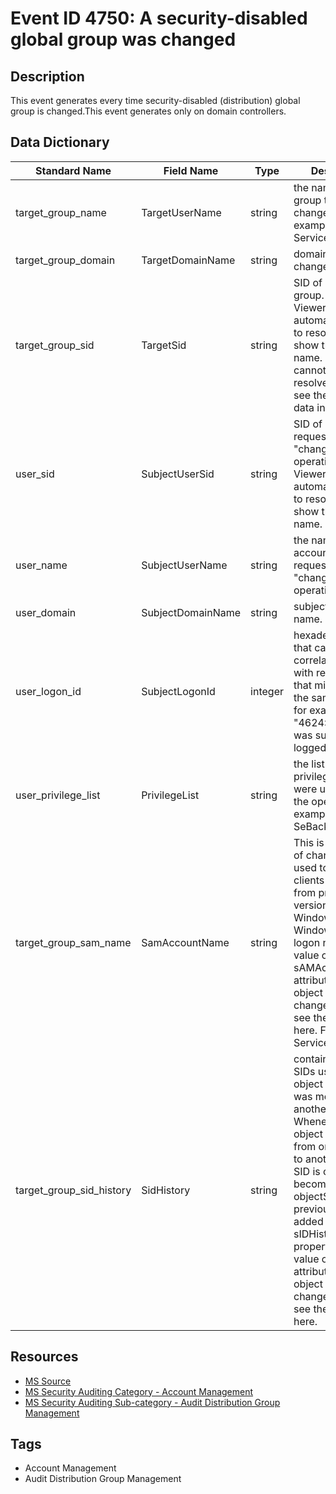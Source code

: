 # Event ID 4750: A security-disabled global group was changed

## Description
This event generates every time security-disabled (distribution) global group is changed.This event generates only on domain controllers.

## Data Dictionary
|Standard Name|Field Name|Type|Description|Sample Value|
|---|---|---|---|---|
|target_group_name|TargetUserName|string|the name of the group that was changed. For example: ServiceDesk|ServiceDeskMain|
|target_group_domain|TargetDomainName|string|domain name of changed group.|CONTOSO|
|target_group_sid|TargetSid|string|SID of changed group. Event Viewer automatically tries to resolve SIDs and show the group name. If the SID cannot be resolved, you will see the source data in the event.|S-1-5-21-3457937927-2839227994-823803824-6119|
|user_sid|SubjectUserSid|string|SID of account that requested the "change group" operation. Event Viewer automatically tries to resolve SIDs and show the account name.|S-1-5-21-3457937927-2839227994-823803824-1104|
|user_name|SubjectUserName|string|the name of the account that requested the "change group" operation.|dadmin|
|user_domain|SubjectDomainName|string|subject's domain name.|CONTOSO|
|user_logon_id|SubjectLogonId|integer|hexadecimal value that can help you correlate this event with recent events that might contain the same Logon ID, for example, "4624: An account was successfully logged on."|0x3007b|
|user_privilege_list|PrivilegeList|string|the list of user privileges which were used during the operation, for example, SeBackupPrivilege.|-|
|target_group_sam_name|SamAccountName|string|This is a new name of changed group used to support clients and servers from previous versions of Windows (pre-Windows 2000 logon name). If the value of sAMAccountName attribute of group object was changed, you will see the new value here. For example: ServiceDesk.|ServiceDeskMain|
|target_group_sid_history|SidHistory|string|contains previous SIDs used for the object if the object was moved from another domain. Whenever an object is moved from one domain to another, a new SID is created and becomes the objectSID. The previous SID is added to the sIDHistory property. If the value of sIDHistory attribute of group object was changed, you will see the new value here.|-|

## Resources
* [MS Source](https://github.com/MicrosoftDocs/windows-itpro-docs/blob/master/windows/security/threat-protection/auditing/event-4750.md)
* [MS Security Auditing Category - Account Management](https://docs.microsoft.com/en-us/windows/security/threat-protection/auditing/advanced-security-audit-policy-settings#account-management)
* [MS Security Auditing Sub-category - Audit Distribution Group Management](https://github.com/MicrosoftDocs/windows-itpro-docs/tree/master/windows/security/threat-protection/auditing/audit-distribution-group-management.md)

## Tags
* Account Management
* Audit Distribution Group Management